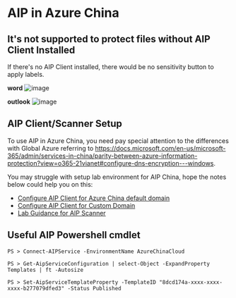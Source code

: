 # AIP in Azure China

## It's not supported to protect files without AIP Client Installed

  If there's no AIP Client installed, there would be no sensitivity button to apply labels. 

  **word**
  ![image](https://user-images.githubusercontent.com/96280581/160784651-af442433-f97f-4d22-91d8-c95aaf1b0095.png)

  **outlook**
  ![image](https://user-images.githubusercontent.com/96280581/160785060-49e61399-aacf-4186-9a22-f575eac8c786.png)


## AIP Client/Scanner Setup

To use AIP in Azure China, you need pay special attention to the differences with Global Azure referring to https://docs.microsoft.com/en-us/microsoft-365/admin/services-in-china/parity-between-azure-information-protection?view=o365-21vianet#configure-dns-encryption---windows.

You may struggle with setup lab environment for AIP China, hope the notes below could help you on this:

- [Configure AIP Client for Azure China default domain](https://github.com/Xuzhou-Huang/AIP-in-Azure-China/blob/main/Configure%20AIP%20for%20Azure%20China%20default%20domain.md)
- [Configure AIP Client for Custom Domain](https://github.com/Xuzhou-Huang/AIP-in-Azure-China/blob/main/Configure%20AIP%20for%20Custom%20Domain.md)
- [Lab Guidance for AIP Scanner](https://github.com/Xuzhou-Huang/AIP-in-Azure-China/blob/main/Configure%20AIP%20Scanner.md)

## Useful AIP Powershell cmdlet

```
PS > Connect-AIPService -EnvironmentName AzureChinaCloud

PS > Get-AipServiceConfiguration | select-Object -ExpandProperty Templates | ft -Autosize

PS > Set-AipServiceTemplateProperty -TemplateID "8dcd174a-xxxx-xxxx-xxxx-b277079dfed3" -Status Published
```
